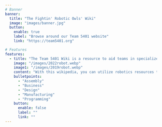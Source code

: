 ```yaml
---
# Banner
banner:
  title: "The Fightin' Robotic Owls' Wiki"
  image: "images/banner.jpg"
  button:
    enable: true
    label: "Browse around our Team 5401 website"
    link: "https://team5401.org"

# Features
features:
  - title: "The Team 5401 Wiki is a resource to aid teams in specialized tasks."
    image: "/images/2022robot.webp"
    image1: "/images/2019robot.webp"
    content: "With this wikipedia, you can utilize robotics resources to aid in robot construction and function. Use our search features to find detailed documentation, or scroll through each sub-teams' resources."
    bulletpoints:
      - "Assembly"
      - "Business"
      - "Design"
      - "Manufacturing"
      - "Programming"
    button:
      enable: false
      label: ""
      link: ""
---
```

